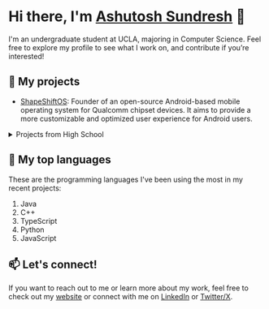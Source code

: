 # Hi there, I'm [Ashutosh Sundresh](https://ashutoshsundresh.com/) 👋

I'm an undergraduate student at UCLA, majoring in Computer Science. Feel free to explore my profile to see what I work on, and contribute if you’re interested!

## 🔭 My projects

- [ShapeShiftOS](https://shapeshiftos.com): Founder of an open-source Android-based mobile operating system for Qualcomm chipset devices. It aims to provide a more customizable and optimized user experience for Android users.

<details>

<summary>Projects from High School</summary>
                                    
- [Shiv Nadar School MUN Website](https://github.com/snsfmun/snsfmun.github.io): Built from scratch using HTML, CSS, and JavaScript and was used by everyone participating in the conference (approximately 250+ delegates). Includes information about the MUN, registrations, agendas for each committee, important documents, and a gallery.
- [MUN Research Website](https://munresearch.vercel.app): Built using TypeScript, Next.js, and deployed on Vercel. Uses Google's Programmable Search Engine on UN and Reuters, World Bank API for country information, a custom JSON file that identifies countries and assigns a flag emoji based on ISO code, and a DOMParser on the XML response from arXiv to display research papers.
- [Food Menu Alexa Skill](https://github.com/AshutoshSundresh/SoulfairProject): An Alexa Skill to read the school food menu based on prompts. Made it to the final round of SNSF Soulfest 2022 and won the “Best Showcase of STEAM” award. (Written in JavaScript using Node.js environment)
- [Organization Stars Counter](https://github.com/AshutoshSundresh/organization-starS): A FastAPI Python Application deployed as a serverless function on Vercel that generates a badge showing the total number of stars for a given GitHub organization to quickly showcase the popularity of an organization on a README file or similar.
- [Japa Mala Counter Widget](https://github.com/AshutoshSundresh/counter-widget): Built using Next.js, TypeScript, and NextUI for dheepam.net. Increments count with a simple clicker and support for rounds for every 108 counts. It also includes an image of a Mala that updates with each click.
</details>

## 🌱 My top languages

These are the programming languages I've been using the most in my recent projects:

1. Java
2. C++
3. TypeScript
4. Python
5. JavaScript

## 📫 Let's connect!

If you want to reach out to me or learn more about my work, feel free to check out my [website](https://ashutoshsundresh.com/) or connect with me on [LinkedIn](https://www.linkedin.com/in/asund/) or [Twitter/X](https://twitter.com/ASundresh/).
